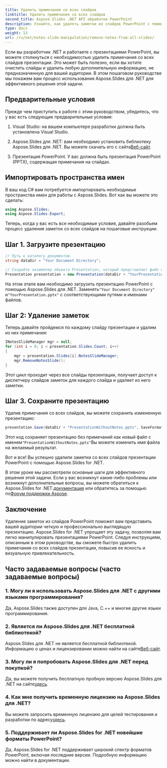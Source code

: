 ```yaml
---
title: Удалить примечания со всех слайдов
linktitle: Удалить примечания со всех слайдов
second_title: Aspose.Slides .NET API обработки PowerPoint
description: Узнайте, как удалять заметки из слайдов PowerPoint с помощью Aspose.Slides для .NET. Сделайте ваши презентации более чистыми и профессиональными.
type: docs
weight: 13
url: /ru/net/notes-slide-manipulation/remove-notes-from-all-slides/
---
```


Если вы разработчик .NET и работаете с презентациями PowerPoint, вы можете столкнуться с необходимостью удалить примечания со всех слайдов презентации. Это может быть полезно, если вы хотите очистить слайды и удалить любую дополнительную информацию, не предназначенную для вашей аудитории. В этом пошаговом руководстве мы покажем вам процесс использования Aspose.Slides для .NET для эффективного решения этой задачи.

## Предварительные условия

Прежде чем приступить к работе с этим руководством, убедитесь, что у вас есть следующие предварительные условия:

1. Visual Studio: на вашем компьютере разработки должна быть установлена Visual Studio.

2.  Aspose.Slides для .NET: вам необходимо установить библиотеку Aspose.Slides для .NET. Вы можете скачать его с сайта[Веб-сайт](https://releases.aspose.com/slides/net/).

3. Презентация PowerPoint. У вас должна быть презентация PowerPoint (PPTX), содержащая примечания на слайдах.

## Импортировать пространства имен

В ваш код C# вам потребуется импортировать необходимые пространства имен для работы с Aspose.Slides. Вот как вы можете это сделать:

```csharp
using Aspose.Slides;
using Aspose.Slides.Export;
```

Теперь, когда у вас есть все необходимые условия, давайте разобьем процесс удаления заметок со всех слайдов на пошаговые инструкции.

## Шаг 1. Загрузите презентацию

```csharp
// Путь к каталогу документов.
string dataDir = "Your Document Directory";

// Создайте экземпляр объекта Presentation, который представляет файл презентации.
Presentation presentation = new Presentation(dataDir + "YourPresentation.pptx");
```

 На этом этапе вам необходимо загрузить презентацию PowerPoint с помощью Aspose.Slides для .NET. Заменять`"Your Document Directory"` и`"YourPresentation.pptx"` с соответствующими путями и именами файлов.

## Шаг 2: Удаление заметок

Теперь давайте пройдемся по каждому слайду презентации и удалим из них примечания:

```csharp
INotesSlideManager mgr = null;
for (int i = 0; i < presentation.Slides.Count; i++)
{
    mgr = presentation.Slides[i].NotesSlideManager;
    mgr.RemoveNotesSlide();
}
```

Этот цикл проходит через все слайды презентации, получает доступ к диспетчеру слайдов заметок для каждого слайда и удаляет из него заметки.

## Шаг 3. Сохраните презентацию

Удалив примечания со всех слайдов, вы можете сохранить измененную презентацию:

```csharp
presentation.Save(dataDir + "PresentationWithoutNotes.pptx", SaveFormat.Pptx);
```

 Этот код сохраняет презентацию без примечаний как новый файл с именем`"PresentationWithoutNotes.pptx"`Вы можете изменить имя файла на желаемый результат.

Вот и все! Вы успешно удалили заметки со всех слайдов презентации PowerPoint с помощью Aspose.Slides for .NET.

 В этом уроке мы рассмотрели основные шаги для эффективного решения этой задачи. Если у вас возникнут какие-либо проблемы или возникнут дополнительные вопросы, вы можете обратиться к Aspose.Slides for .NET.[документация](https://reference.aspose.com/slides/net/) или обратитесь за помощью по[Форум поддержки Aspose](https://forum.aspose.com/).

## Заключение

Удаление заметок из слайдов PowerPoint поможет вам представить вашей аудитории четкую и профессионально выглядящую презентацию. Aspose.Slides for .NET упрощает эту задачу, позволяя вам легко манипулировать презентациями PowerPoint. Следуя инструкциям, описанным в этом руководстве, вы сможете быстро удалить примечания со всех слайдов презентации, повысив ее ясность и визуальную привлекательность.

## Часто задаваемые вопросы (часто задаваемые вопросы)

### 1. Могу ли я использовать Aspose.Slides для .NET с другими языками программирования?

Да, Aspose.Slides также доступен для Java, C.++ и многие другие языки программирования.

### 2. Является ли Aspose.Slides для .NET бесплатной библиотекой?

 Aspose.Slides для .NET не является бесплатной библиотекой. Информацию о ценах и лицензировании можно найти на сайте[Веб-сайт](https://purchase.aspose.com/buy).

### 3. Могу ли я попробовать Aspose.Slides для .NET перед покупкой?

 Да, вы можете получить бесплатную пробную версию Aspose.Slides для .NET на сайте[здесь](https://releases.aspose.com/).

### 4. Как мне получить временную лицензию на Aspose.Slides для .NET?

 Вы можете запросить временную лицензию для целей тестирования и разработки по адресу[здесь](https://purchase.aspose.com/temporary-license/).

### 5. Поддерживает ли Aspose.Slides for .NET новейшие форматы PowerPoint?

Да, Aspose.Slides for .NET поддерживает широкий спектр форматов PowerPoint, включая последние версии. Подробную информацию можно найти в документации.